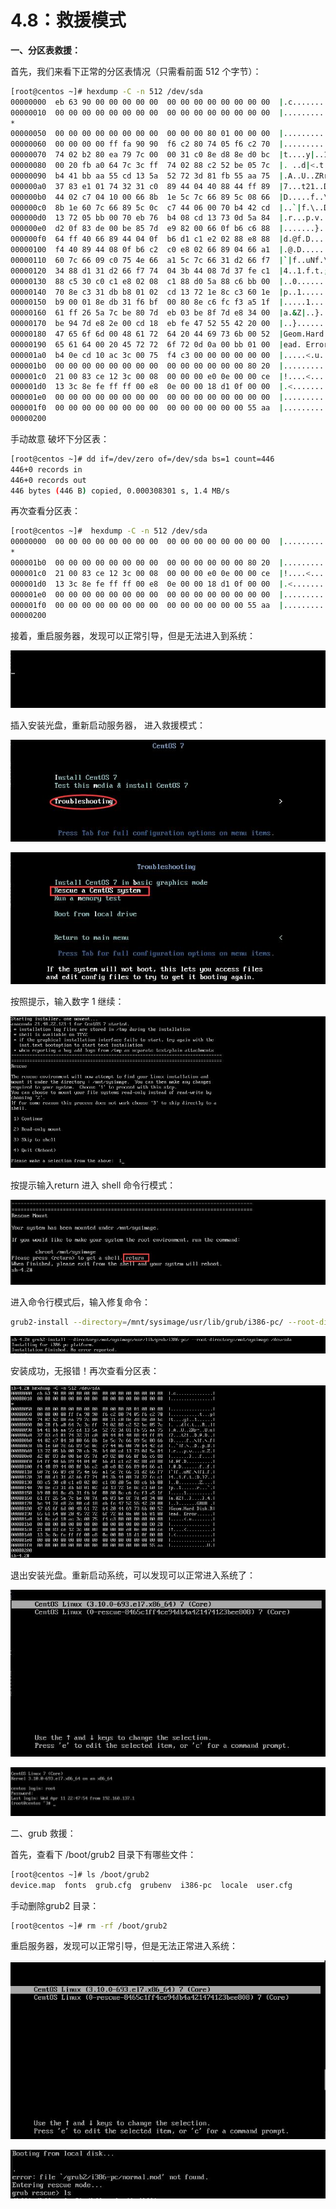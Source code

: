 # 4.8：救援模式

**一、分区表救援：**

首先，我们来看下正常的分区表情况（只需看前面 512 个字节）：

```bash
[root@centos ~]# hexdump -C -n 512 /dev/sda
00000000  eb 63 90 00 00 00 00 00  00 00 00 00 00 00 00 00  |.c..............|
00000010  00 00 00 00 00 00 00 00  00 00 00 00 00 00 00 00  |................|
*
00000050  00 00 00 00 00 00 00 00  00 00 00 80 01 00 00 00  |................|
00000060  00 00 00 00 ff fa 90 90  f6 c2 80 74 05 f6 c2 70  |...........t...p|
00000070  74 02 b2 80 ea 79 7c 00  00 31 c0 8e d8 8e d0 bc  |t....y|..1......|
00000080  00 20 fb a0 64 7c 3c ff  74 02 88 c2 52 be 05 7c  |. ..d|<.t...R..||
00000090  b4 41 bb aa 55 cd 13 5a  52 72 3d 81 fb 55 aa 75  |.A..U..ZRr=..U.u|
000000a0  37 83 e1 01 74 32 31 c0  89 44 04 40 88 44 ff 89  |7...t21..D.@.D..|
000000b0  44 02 c7 04 10 00 66 8b  1e 5c 7c 66 89 5c 08 66  |D.....f..\|f.\.f|
000000c0  8b 1e 60 7c 66 89 5c 0c  c7 44 06 00 70 b4 42 cd  |..`|f.\..D..p.B.|
000000d0  13 72 05 bb 00 70 eb 76  b4 08 cd 13 73 0d 5a 84  |.r...p.v....s.Z.|
000000e0  d2 0f 83 de 00 be 85 7d  e9 82 00 66 0f b6 c6 88  |.......}...f....|
000000f0  64 ff 40 66 89 44 04 0f  b6 d1 c1 e2 02 88 e8 88  |d.@f.D..........|
00000100  f4 40 89 44 08 0f b6 c2  c0 e8 02 66 89 04 66 a1  |.@.D.......f..f.|
00000110  60 7c 66 09 c0 75 4e 66  a1 5c 7c 66 31 d2 66 f7  |`|f..uNf.\|f1.f.|
00000120  34 88 d1 31 d2 66 f7 74  04 3b 44 08 7d 37 fe c1  |4..1.f.t.;D.}7..|
00000130  88 c5 30 c0 c1 e8 02 08  c1 88 d0 5a 88 c6 bb 00  |..0........Z....|
00000140  70 8e c3 31 db b8 01 02  cd 13 72 1e 8c c3 60 1e  |p..1......r...`.|
00000150  b9 00 01 8e db 31 f6 bf  00 80 8e c6 fc f3 a5 1f  |.....1..........|
00000160  61 ff 26 5a 7c be 80 7d  eb 03 be 8f 7d e8 34 00  |a.&Z|..}....}.4.|
00000170  be 94 7d e8 2e 00 cd 18  eb fe 47 52 55 42 20 00  |..}.......GRUB .|
00000180  47 65 6f 6d 00 48 61 72  64 20 44 69 73 6b 00 52  |Geom.Hard Disk.R|
00000190  65 61 64 00 20 45 72 72  6f 72 0d 0a 00 bb 01 00  |ead. Error......|
000001a0  b4 0e cd 10 ac 3c 00 75  f4 c3 00 00 00 00 00 00  |.....<.u........|
000001b0  00 00 00 00 00 00 00 00  00 00 00 00 00 00 80 20  |............... |
000001c0  21 00 83 ce 12 3c 00 08  00 00 00 e0 0e 00 00 ce  |!....<..........|
000001d0  13 3c 8e fe ff ff 00 e8  0e 00 00 18 d1 0f 00 00  |.<..............|
000001e0  00 00 00 00 00 00 00 00  00 00 00 00 00 00 00 00  |................|
000001f0  00 00 00 00 00 00 00 00  00 00 00 00 00 00 55 aa  |..............U.|
00000200
```

手动故意 破坏下分区表：

```bash
[root@centos ~]# dd if=/dev/zero of=/dev/sda bs=1 count=446
446+0 records in
446+0 records out
446 bytes (446 B) copied, 0.000308301 s, 1.4 MB/s
```

再次查看分区表：

```bash
[root@centos ~]#  hexdump -C -n 512 /dev/sda
00000000  00 00 00 00 00 00 00 00  00 00 00 00 00 00 00 00  |................|
*
000001b0  00 00 00 00 00 00 00 00  00 00 00 00 00 00 80 20  |............... |
000001c0  21 00 83 ce 12 3c 00 08  00 00 00 e0 0e 00 00 ce  |!....<..........|
000001d0  13 3c 8e fe ff ff 00 e8  0e 00 00 18 d1 0f 00 00  |.<..............|
000001e0  00 00 00 00 00 00 00 00  00 00 00 00 00 00 00 00  |................|
000001f0  00 00 00 00 00 00 00 00  00 00 00 00 00 00 55 aa  |..............U.|
00000200
```

接着，重启服务器，发现可以正常引导，但是无法进入到系统：

![](../.gitbook/assets/20180412094447%20%281%29.jpg)

 插入安装光盘，重新启动服务器， 进入救援模式：

![](../.gitbook/assets/20180412094448.jpg)

![](../.gitbook/assets/20180412094449%20%281%29.jpg)

按照提示，输入数字 1 继续：

![](../.gitbook/assets/20180412094450.jpg)

按提示输入return 进入 shell 命令行模式：

![](../.gitbook/assets/20180412094451%20%281%29.jpg)

进入命令行模式后，输入修复命令：

```bash
grub2-install --directory=/mnt/sysimage/usr/lib/grub/i386-pc/ --root-directory=/mnt/sysimage /dev/sda
```

![](../.gitbook/assets/20180412094452.jpg)

安装成功，无报错！再次查看分区表：

![](../.gitbook/assets/20180412094453.jpg)

退出安装光盘。重新启动系统，可以发现可以正常进入系统了：

![](../.gitbook/assets/20180412094454%20%282%29.jpg)

![](../.gitbook/assets/20180412094455.jpg)



二、grub 救援：

首先，查看下 /boot/grub2 目录下有哪些文件：

```bash
[root@centos ~]# ls /boot/grub2
device.map  fonts  grub.cfg  grubenv  i386-pc  locale  user.cfg
```

手动删除grub2 目录：

```bash
[root@centos ~]# rm -rf /boot/grub2
```

重启服务器，发现可以正常引导，但是无法正常进入系统：

![](../.gitbook/assets/20180412094444%20%281%29.jpg)

![](../.gitbook/assets/20180412094456.jpg)


